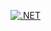 [![.NET](https://github.com/YoorimChoi/WhiskeyTastingTale_F/actions/workflows/buildAndTest.yml/badge.svg)](https://github.com/YoorimChoi/WhiskeyTastingTale_F/actions/workflows/buildAndTest.yml)
